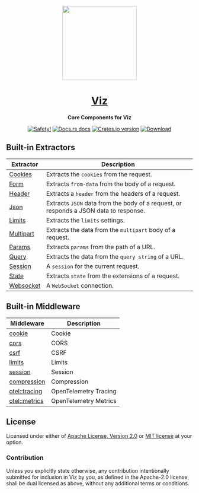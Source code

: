 <p align="center">
  <img src="https://raw.githubusercontent.com/viz-rs/viz.rs/main/static/logo.svg" height="200" />
</p>

<h1 align="center">
  <a href="https://docs.rs/viz">Viz</a>
</h1>

<div align="center">
  <p><strong>Core Components for Viz</strong></p>
</div>

<div align="center">
  <!-- Safety -->
  <a href="/">
    <img src="https://img.shields.io/badge/-safety!-success?style=flat-square"
      alt="Safety!" /></a>
  <!-- Docs.rs docs -->
  <a href="https://docs.rs/viz-core">
    <img src="https://img.shields.io/badge/docs-latest-blue.svg?style=flat-square"
      alt="Docs.rs docs" /></a>
  <!-- Crates version -->
  <a href="https://crates.io/crates/viz-core">
    <img src="https://img.shields.io/crates/v/viz-core.svg?style=flat-square"
    alt="Crates.io version" /></a>
  <!-- Downloads -->
  <a href="https://crates.io/crates/viz-core">
    <img src="https://img.shields.io/crates/d/viz-core.svg?style=flat-square"
      alt="Download" /></a>
</div>


## Built-in Extractors

Extractor   | Description
----------- | ------------
[Cookies]   | Extracts the `cookies` from the request.
[Form]      | Extracts `from-data` from the body of a request.
[Header]    | Extracts a `header` from the headers of a request.
[Json]      | Extracts `JSON` data from the body of a request, or responds a JSON data to response.
[Limits]    | Extracts the `limits` settings.
[Multipart] | Extracts the data from the `multipart` body of a request.
[Params]    | Extracts `params` from the path of a URL.
[Query]     | Extracts the data from the `query string` of a URL.
[Session]   | A `session` for the current request.
[State]     | Extracts `state` from the extensions of a request.
[Websocket] | A `WebSocket` connection.

[Query]: https://docs.rs/viz-core/latest/viz_core/types/struct.Query.html
[Params]: https://docs.rs/viz-core/latest/viz_core/types/struct.Params.html
[Header]: https://docs.rs/viz-core/latest/viz_core/types/struct.Header.html
[Cookies]: https://docs.rs/viz-core/latest/viz_core/types/struct.Cookies.html
[Form]: https://docs.rs/viz-core/latest/viz_core/types/struct.Form.html
[Json]: https://docs.rs/viz-core/latest/viz_core/types/struct.Json.html
[Multipart]: https://docs.rs/viz-core/latest/viz_core/types/type.Multipart.html
[Session]: https://docs.rs/viz-core/latest/viz_core/types/struct.Session.html
[State]: https://docs.rs/viz-core/latest/viz_core/types/struct.State.html
[Websocket]: https://docs.rs/viz-core/latest/viz_core/types/struct.WebSocket.html
[Limits]: https://docs.rs/viz-core/latest/viz_core/types/struct.Limits.html

## Built-in Middleware

Middleware                       | Description
-------------------------------- | ------------
[cookie][m:cookie]               | Cookie
[cors][m:cors]                   | CORS
[csrf][m:csrf]                   | CSRF
[limits][m:limits]               | Limits
[session][m:session]             | Session
[compression][m:compression]     | Compression
[otel::tracing][m:otel::tracing] | OpenTelemetry Tracing
[otel::metrics][m:otel::metrics] | OpenTelemetry Metrics

[m:cookie]: https://docs.rs/viz-core/latest/viz_core/middleware/cookie
[m:cors]: https://docs.rs/viz-core/latest/viz_core/middleware/cors
[m:csrf]: https://docs.rs/viz-core/latest/viz_core/middleware/csrf
[m:limits]: https://docs.rs/viz-core/latest/viz_core/middleware/limits
[m:session]: https://docs.rs/viz-core/latest/viz_core/middleware/session
[m:compression]: https://docs.rs/viz-core/latest/viz_core/middleware/compression
[m:otel::tracing]: https://docs.rs/viz-core/latest/viz_core/middleware/otel/tracing
[m:otel::metrics]: https://docs.rs/viz-core/latest/viz_core/middleware/otel/metrics


## License

Licensed under either of [Apache License, Version 2.0](LICENSE-APACHE) or
[MIT license](LICENSE-MIT) at your option.

### Contribution

Unless you explicitly state otherwise, any contribution intentionally submitted 
for inclusion in Viz by you, as defined in the Apache-2.0 license, shall
be dual licensed as above, without any additional terms or conditions.
